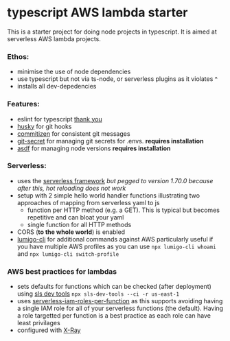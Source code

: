 # typescript AWS lambda starter

This is a starter project for doing node projects in typescript. It is aimed at serverless AWS lambda projects.

### Ethos:
- minimise the use of node dependencies
- use typescript but not via ts-node, or serverless plugins as it violates ^
- installs all dev-depedencies 

### Features:
-   eslint for typescript [thank you](https://www.robertcooper.me/using-eslint-and-prettier-in-a-typescript-project)
-   [husky](https://github.com/typicode/husky) for git hooks
-   [commitizen](https://github.com/commitizen/cz-cli) for consistent git messages
-   [git-secret](https://git-secret.io/) for managing git secrets for .envs. **requires installation**
-   [asdf](https://asdf-vm.com/#/core-manage-asdf-vm) for managing node versions **requires installation**

### Serverless:
- uses the [serverless framework](https://www.serverless.com/) _but pegged to version 1.70.0 because after this, hot reloading does not work_
- setup with 2 simple hello world handler functions illustrating two approaches of mapping from serverless yaml to js
   - function per HTTP method (e.g. a GET). This is typical but becomes repetitive and can bloat your yaml
   - single function for all HTTP methods
- CORS (**to the whole world**) is enabled
- [lumigo-cli](https://github.com/lumigo-io/lumigo-CLI) for additional commands against AWS particularly useful if you have multiple AWS profiles as you can use `npx lumigo-cli whoami` and `npx lumigo-cli switch-profile`


### AWS best practices for lambdas
- sets defaults for functions which can be checked (after deployment) using [sls dev tools](https://github.com/Theodo-UK/sls-dev-tools) `npx sls-dev-tools --ci -r us-east-1`
- uses [serverless-iam-roles-per-function](https://github.com/functionalone/serverless-iam-roles-per-function) as this supports avoiding having a single IAM role for all of your serverless functions (the default). Having a role targetted per function is a best practice as each role can have least privilages
- configured with [X-Ray](https://aws.amazon.com/xray/)